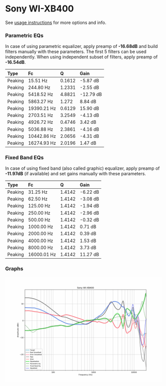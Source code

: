 # Sony WI-XB400
See [usage instructions](https://github.com/jaakkopasanen/AutoEq#usage) for more options and info.

### Parametric EQs
In case of using parametric equalizer, apply preamp of **-16.68dB** and build filters manually
with these parameters. The first 5 filters can be used independently.
When using independent subset of filters, apply preamp of **-16.54dB**.

| Type    | Fc          |      Q | Gain      |
|:--------|:------------|:-------|:----------|
| Peaking | 15.51 Hz    | 0.1612 | -5.87 dB  |
| Peaking | 244.80 Hz   | 1.2331 | -2.55 dB  |
| Peaking | 5418.52 Hz  | 4.8821 | -12.79 dB |
| Peaking | 5863.27 Hz  | 1.272  | 8.84 dB   |
| Peaking | 19390.21 Hz | 0.6129 | 15.90 dB  |
| Peaking | 2703.51 Hz  | 3.2549 | -4.13 dB  |
| Peaking | 4926.72 Hz  | 0.4746 | 3.42 dB   |
| Peaking | 5036.88 Hz  | 2.3861 | -4.16 dB  |
| Peaking | 10442.86 Hz | 2.0656 | -4.31 dB  |
| Peaking | 16274.93 Hz | 2.0196 | 1.47 dB   |

### Fixed Band EQs
In case of using fixed band (also called graphic) equalizer, apply preamp of **-11.97dB**
(if available) and set gains manually with these parameters.

| Type    | Fc          |      Q | Gain     |
|:--------|:------------|:-------|:---------|
| Peaking | 31.25 Hz    | 1.4142 | -6.22 dB |
| Peaking | 62.50 Hz    | 1.4142 | -3.08 dB |
| Peaking | 125.00 Hz   | 1.4142 | -1.94 dB |
| Peaking | 250.00 Hz   | 1.4142 | -2.96 dB |
| Peaking | 500.00 Hz   | 1.4142 | -0.32 dB |
| Peaking | 1000.00 Hz  | 1.4142 | 0.71 dB  |
| Peaking | 2000.00 Hz  | 1.4142 | 0.39 dB  |
| Peaking | 4000.00 Hz  | 1.4142 | 1.53 dB  |
| Peaking | 8000.00 Hz  | 1.4142 | 3.73 dB  |
| Peaking | 16000.01 Hz | 1.4142 | 11.27 dB |

### Graphs
![](./Sony%20WI-XB400.png)